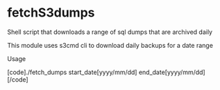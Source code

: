 # fetchS3dumps
Shell script that downloads a range of sql dumps that are archived daily

This module uses s3cmd cli to download daily backups for a date range

Usage

[code]./fetch_dumps start_date[yyyy/mm/dd] end_date[yyyy/mm/dd] [/code]
